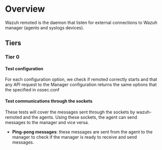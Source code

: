 # Overview

Wazuh remoted is the daemon that listen for external connections to Wazuh manager (agents and syslogs devices). 

## Tiers
### Tier 0
#### Test configuration

For each configuration option, we check if remoted correctly starts and that any API request to the Manager configuration returns the same options that the specified in ossec.conf

#### Test communications through the sockets

These tests will cover the messages sent through the sockets by wazuh-remoted and the agents. Using these sockets, the agent can send messages to the manager and vice versa.

- **Ping-pong messages**: these messages are sent from the agent to the manager to check if the manager is ready to receive and send messages.  

